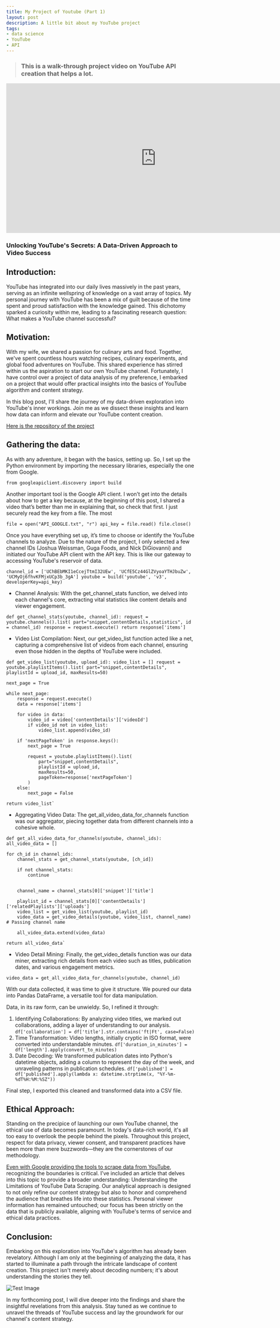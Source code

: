 ```yaml
---
title: My Project of Youtube (Part 1)
layout: post
description: A little bit about my YouTube project
tags:
- data science
- YouTube
- API
---
```


> ### This is a walk-through project video on YouTube API creation that helps a lot.
<iframe width="800" height="400" src="https://youtu.be/SwSbnmqk3zY?si=j6fvApzQM9mTqcfX" frameborder="0" allow="accelerometer; autoplay; encrypted-media; gyroscope; picture-in-picture" allowfullscreen></iframe>

### Unlocking YouTube's Secrets: A Data-Driven Approach to Video Success

## Introduction:

YouTube has integrated into our daily lives massively in the past years, serving as an infinite wellspring of knowledge on a vast array of topics. My personal journey with YouTube has been a mix of guilt because of the time spent and proud satisfaction with the knowledge gained. This dichotomy sparked a curiosity within me, leading to a fascinating research question: What makes a YouTube channel successful?

## Motivation:

With my wife, we shared a passion for culinary arts and food. Together, we've spent countless hours watching recipes, culinary experiments, and global food adventures on YouTube. This shared experience has stirred within us the aspiration to start our own YouTube channel. Fortunately, I have control over a project of data analysis of my preference, I embarked on a project that would offer practical insights into the basics of YouTube algorithm and content strategy.

In this blog post, I'll share the journey of my data-driven exploration into YouTube's inner workings. Join me as we dissect these insights and learn how data can inform and elevate our YouTube content creation.

[Here is the repository of the project](https://github.com/JT98CH/PROJECT_YOUTUBE.git)

## Gathering the data:

As with any adventure, it began with the basics, setting up. So, I set up the Python environment by importing the necessary libraries, especially the one from Google.

`from googleapiclient.discovery import build`

Another important tool is the Google API client. I won’t get into the details about how to get a key because, at the beginning of this post, I shared a video that’s better than me in explaining that, so check that first. I just securely read the key from a file. The most

`file = open("API_GOOGLE.txt", "r")
api_key = file.read()
file.close()`

Once you have everything set up, it’s time to choose or identify the YouTube channels to analyze. Due to the nature of the project, I only selected a few channel IDs (Joshua Weissman, Guga Foods, and Nick DiGiovanni) and initiated our YouTube API client with the API key. This is like our gateway to accessing YouTube's reservoir of data.

`channel_id = ['UChBEbMKI1eCcejTtmI32UEw', 'UCfE5Cz44GlZVyoaYTHJbuZw', 'UCMyOj6fhvKFMjxUCp3b_3gA']
 youtube = build('youtube', 'v3', developerKey=api_key)`


* Channel Analysis: With the get_channel_stats function, we delved into each channel's core, extracting vital statistics like content details and viewer engagement.

`def get_channel_stats(youtube, channel_id):
    request = youtube.channels().list(
    part="snippet,contentDetails,statistics",
        id = channel_id)
    response = request.execute()
    return response['items']`
 
* Video List Compilation: Next, our get_video_list function acted like a net, capturing a comprehensive list of videos from each channel, ensuring even those hidden in the depths of YouTube were included.

`def get_video_list(youtube, upload_id):
    video_list = []
    request = youtube.playlistItems().list(
    part="snippet,contentDetails",
    playlistId = upload_id,
    maxResults=50)`
    
    next_page = True
    
    while next_page:
        response = request.execute()
        data = response['items']
        
        for video in data:
            video_id = video['contentDetails']['videoId']
            if video_id not in video_list:
                video_list.append(video_id)
                
        if 'nextPageToken' in response.keys():
            next_page = True
            
            request = youtube.playlistItems().list(
                part="snippet,contentDetails",
                playlistId = upload_id,
                maxResults=50,
                pageToken=response['nextPageToken']
            )
        else:
            next_page = False
            
    return video_list`
 

* Aggregating Video Data: The get_all_video_data_for_channels function was our aggregator, piecing together data from different channels into a cohesive whole.

`def get_all_video_data_for_channels(youtube, channel_ids):
    all_video_data = []`

    for ch_id in channel_ids:
        channel_stats = get_channel_stats(youtube, [ch_id]) 

        if not channel_stats:  
            continue
        
    
        channel_name = channel_stats[0]['snippet']['title']

        playlist_id = channel_stats[0]['contentDetails']['relatedPlaylists']['uploads']
        video_list = get_video_list(youtube, playlist_id)
        video_data = get_video_details(youtube, video_list, channel_name)  # Passing channel name
        
        all_video_data.extend(video_data)

    return all_video_data`

* Video Detail Mining: Finally, the get_video_details function was our data miner, extracting rich details from each video such as titles, publication dates, and various engagement metrics.

`video_data = get_all_video_data_for_channels(youtube, channel_id)`

With our data collected, it was time to give it structure. We poured our data into Pandas DataFrame, a versatile tool for data manipulation. 

Data, in its raw form, can be unwieldy. So, I refined it through:

1. Identifying Collaborations: By analyzing video titles, we marked out collaborations, adding a layer of understanding to our analysis.
   `df['collaboration'] = df['title'].str.contains('ft|Ft', case=False)`
2. Time Transformation: Video lengths, initially cryptic in ISO format, were converted into understandable minutes.
   `df['duration_in_minutes'] = df['length'].apply(convert_to_minutes)`
3. Date Decoding: We transformed publication dates into Python's datetime objects, adding a column to represent the day of the week, and unraveling patterns in publication schedules.
   `df['published'] = df['published'].apply(lambda x: datetime.strptime(x, "%Y-%m-%dT%H:%M:%SZ"))`

Final step, I exported this cleaned and transformed data into a CSV file.

## Ethical Approach:

Standing on the precipice of launching our own YouTube channel, the ethical use of data becomes paramount. In today's data-rich world, it's all too easy to overlook the people behind the pixels. Throughout this project, respect for data privacy, viewer consent, and transparent practices have been more than mere buzzwords—they are the cornerstones of our methodology.

[Even with Google providing the tools to scrape data from YouTube](https://developers.google.com/youtube/v3), recognizing the boundaries is critical. I’ve included an article that delves into this topic to provide a broader understanding: Understanding the Limitations of YouTube Data Scraping. Our analytical approach is designed to not only refine our content strategy but also to honor and comprehend the audience that breathes life into these statistics. Personal viewer information has remained untouched; our focus has been strictly on the data that is publicly available, aligning with YouTube's terms of service and ethical data practices.

## Conclusion:

Embarking on this exploration into YouTube's algorithm has already been revelatory. Although I am only at the beginning of analyzing the data, it has started to illuminate a path through the intricate landscape of content creation. This project isn't merely about decoding numbers; it's about understanding the stories they tell.

![Test Image](/my-blog/main/assets/images/output.png)

In my forthcoming post, I will dive deeper into the findings and share the insightful revelations from this analysis. Stay tuned as we continue to unravel the threads of YouTube success and lay the groundwork for our channel's content strategy.
